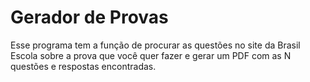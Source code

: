 # Gerador de Provas

Esse programa tem a função de procurar as questões no site da Brasil Escola sobre a prova que você quer fazer e gerar um PDF com as N questões e respostas encontradas.
